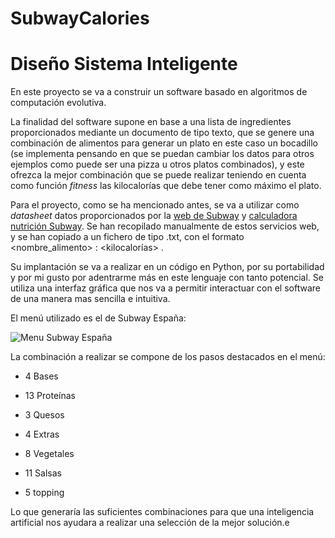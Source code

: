 # SubwayCalories
#  Diseño Sistema Inteligente

En este proyecto se va a construir un software basado en algoritmos de computación evolutiva.

La finalidad del software supone en base a una lista de ingredientes proporcionados mediante un documento de tipo texto, que se genere una combinación de alimentos para generar un plato en este caso un bocadillo (se implementa pensando en que se puedan cambiar los datos para otros ejemplos como puede ser una pizza u otros platos combinados), y este ofrezca la mejor combinación que se puede realizar teniendo en cuenta como función *fitness* las kilocalorías que debe tener como máximo el plato.

Para el proyecto, como se ha mencionado antes, se va a utilizar como *datasheet* datos proporcionados por la [web de Subway](https://www.subway.com/es-US/MenuNutrition/Menu/Product?ProductId=4261&MenuCategoryId=1) y [calculadora nutrición Subway](https://www.nutritionix.com/subway/nutrition-calculator). Se han recopilado manualmente de estos servicios web, y se han copiado a un fichero de tipo .txt, con el formato <nombre_alimento> : <kilocalorías> .

Su implantación se va a realizar en un código en Python, por su portabilidad y por mi gusto por adentrarme más en este lenguaje con tanto potencial. Se utiliza una interfaz gráfica que nos va a permitir interactuar con el software de una manera mas sencilla e intuitiva.

El menú utilizado es el de Subway España:

![Menu Subway España](C:\Users\Desktop\AppData\Roaming\Typora\typora-user-images\image-20211228170143469.png)

La combinación a realizar se compone de los pasos destacados en el menú:

- 4 Bases

- 13 Proteínas

- 3 Quesos

- 4 Extras

- 8 Vegetales

- 11 Salsas

- 5 topping

Lo que generaría las suficientes combinaciones para que una inteligencia artificial nos ayudara a realizar una selección de la mejor solución.e 
